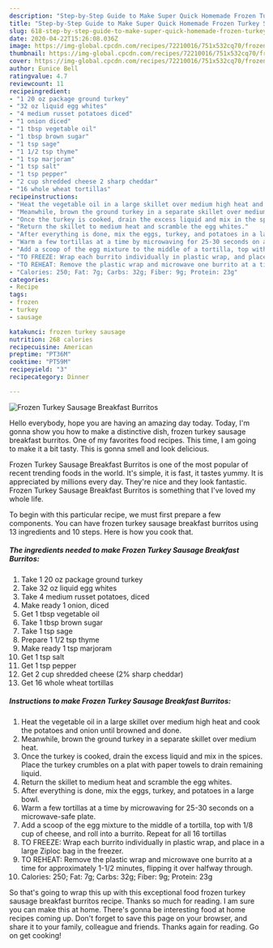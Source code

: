 ```yaml
---
description: "Step-by-Step Guide to Make Super Quick Homemade Frozen Turkey Sausage Breakfast Burritos"
title: "Step-by-Step Guide to Make Super Quick Homemade Frozen Turkey Sausage Breakfast Burritos"
slug: 618-step-by-step-guide-to-make-super-quick-homemade-frozen-turkey-sausage-breakfast-burritos
date: 2020-04-22T15:26:08.036Z
image: https://img-global.cpcdn.com/recipes/72210016/751x532cq70/frozen-turkey-sausage-breakfast-burritos-recipe-main-photo.jpg
thumbnail: https://img-global.cpcdn.com/recipes/72210016/751x532cq70/frozen-turkey-sausage-breakfast-burritos-recipe-main-photo.jpg
cover: https://img-global.cpcdn.com/recipes/72210016/751x532cq70/frozen-turkey-sausage-breakfast-burritos-recipe-main-photo.jpg
author: Eunice Bell
ratingvalue: 4.7
reviewcount: 11
recipeingredient:
- "1 20 oz package ground turkey"
- "32 oz liquid egg whites"
- "4 medium russet potatoes diced"
- "1 onion diced"
- "1 tbsp vegetable oil"
- "1 tbsp brown sugar"
- "1 tsp sage"
- "1 1/2 tsp thyme"
- "1 tsp marjoram"
- "1 tsp salt"
- "1 tsp pepper"
- "2 cup shredded cheese 2 sharp cheddar"
- "16 whole wheat tortillas"
recipeinstructions:
- "Heat the vegetable oil in a large skillet over medium high heat and cook the potatoes and onion until browned and done."
- "Meanwhile, brown the ground turkey in a separate skillet over medium heat."
- "Once the turkey is cooked, drain the excess liquid and mix in the spices. Place the turkey crumbles on a plat with paper towels to drain remaining liquid."
- "Return the skillet to medium heat and scramble the egg whites."
- "After everything is done, mix the eggs, turkey, and potatoes in a large bowl."
- "Warm a few tortillas at a time by microwaving for 25-30 seconds on a microwave-safe plate."
- "Add a scoop of the egg mixture to the middle of a tortilla, top with 1/8 cup of cheese, and roll into a burrito. Repeat for all 16 tortillas"
- "TO FREEZE: Wrap each burrito individually in plastic wrap, and place in a large Ziploc bag in the freezer."
- "TO REHEAT: Remove the plastic wrap and microwave one burrito at a time for approximately 1-1/2 minutes, flipping it over halfway through."
- "Calories: 250; Fat: 7g; Carbs: 32g; Fiber: 9g; Protein: 23g"
categories:
- Recipe
tags:
- frozen
- turkey
- sausage

katakunci: frozen turkey sausage 
nutrition: 268 calories
recipecuisine: American
preptime: "PT36M"
cooktime: "PT59M"
recipeyield: "3"
recipecategory: Dinner

---
```



![Frozen Turkey Sausage Breakfast Burritos](https://img-global.cpcdn.com/recipes/72210016/751x532cq70/frozen-turkey-sausage-breakfast-burritos-recipe-main-photo.jpg)

Hello everybody, hope you are having an amazing day today. Today, I'm gonna show you how to make a distinctive dish, frozen turkey sausage breakfast burritos. One of my favorites food recipes. This time, I am going to make it a bit tasty. This is gonna smell and look delicious.

Frozen Turkey Sausage Breakfast Burritos is one of the most popular of recent trending foods in the world. It's simple, it is fast, it tastes yummy. It is appreciated by millions every day. They're nice and they look fantastic. Frozen Turkey Sausage Breakfast Burritos is something that I've loved my whole life.




To begin with this particular recipe, we must first prepare a few components. You can have frozen turkey sausage breakfast burritos using 13 ingredients and 10 steps. Here is how you cook that.

<!--inarticleads1-->

##### The ingredients needed to make Frozen Turkey Sausage Breakfast Burritos:

1. Take 1 20 oz package ground turkey
1. Take 32 oz liquid egg whites
1. Take 4 medium russet potatoes, diced
1. Make ready 1 onion, diced
1. Get 1 tbsp vegetable oil
1. Take 1 tbsp brown sugar
1. Take 1 tsp sage
1. Prepare 1 1/2 tsp thyme
1. Make ready 1 tsp marjoram
1. Get 1 tsp salt
1. Get 1 tsp pepper
1. Get 2 cup shredded cheese (2% sharp cheddar)
1. Get 16 whole wheat tortillas




<!--inarticleads2-->

##### Instructions to make Frozen Turkey Sausage Breakfast Burritos:

1. Heat the vegetable oil in a large skillet over medium high heat and cook the potatoes and onion until browned and done.
1. Meanwhile, brown the ground turkey in a separate skillet over medium heat.
1. Once the turkey is cooked, drain the excess liquid and mix in the spices. Place the turkey crumbles on a plat with paper towels to drain remaining liquid.
1. Return the skillet to medium heat and scramble the egg whites.
1. After everything is done, mix the eggs, turkey, and potatoes in a large bowl.
1. Warm a few tortillas at a time by microwaving for 25-30 seconds on a microwave-safe plate.
1. Add a scoop of the egg mixture to the middle of a tortilla, top with 1/8 cup of cheese, and roll into a burrito. Repeat for all 16 tortillas
1. TO FREEZE: Wrap each burrito individually in plastic wrap, and place in a large Ziploc bag in the freezer.
1. TO REHEAT: Remove the plastic wrap and microwave one burrito at a time for approximately 1-1/2 minutes, flipping it over halfway through.
1. Calories: 250; Fat: 7g; Carbs: 32g; Fiber: 9g; Protein: 23g




So that's going to wrap this up with this exceptional food frozen turkey sausage breakfast burritos recipe. Thanks so much for reading. I am sure you can make this at home. There's gonna be interesting food at home recipes coming up. Don't forget to save this page on your browser, and share it to your family, colleague and friends. Thanks again for reading. Go on get cooking!
